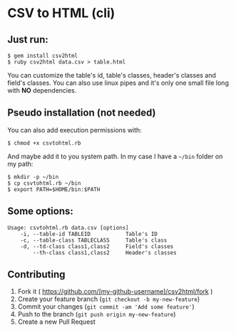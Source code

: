 # CSV to HTML (cli)

## Just run:

    $ gem install csv2html
    $ ruby csv2html data.csv > table.html

You can customize the table's id, table's classes, header's classes and field's classes. You can also use linux pipes and it's only one small file long with **NO** dependencies.

## Pseudo installation (not needed)

You can also add execution permissions with:

    $ chmod +x csvtohtml.rb

And maybe add it to you system path. In my case I have a `~/bin` folder on my path:

    $ mkdir -p ~/bin
    $ cp csvtohtml.rb ~/bin
    $ export PATH=$HOME/bin:$PATH

## Some options:

    Usage: csvtohtml.rb data.csv [options]
        -i, --table-id TABLEID           Table's ID
        -c, --table-class TABLECLASS     Table's class
        -d, --td-class class1,class2     Field's classes
            --th-class class1,class2     Header's classes

## Contributing

1. Fork it ( https://github.com/[my-github-username]/csv2html/fork )
2. Create your feature branch (`git checkout -b my-new-feature`)
3. Commit your changes (`git commit -am 'Add some feature'`)
4. Push to the branch (`git push origin my-new-feature`)
5. Create a new Pull Request
